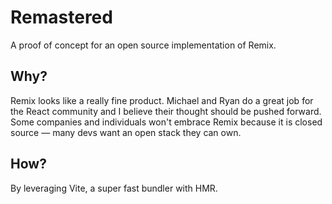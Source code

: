 # Remastered

A proof of concept for an open source implementation of Remix.

## Why?

Remix looks like a really fine product. Michael and Ryan do a great job for the React community and I believe their thought should be pushed forward. Some companies and individuals won't embrace Remix because it is closed source — many devs want an open stack they can own.

## How?

By leveraging Vite, a super fast bundler with HMR.
